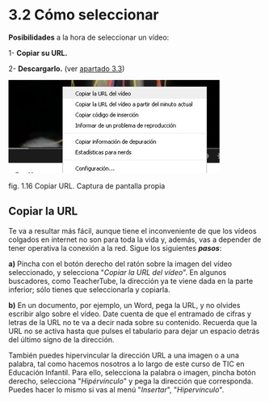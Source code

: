 # 3.2 Cómo seleccionar

**Posibilidades** a la hora de seleccionar un vídeo:

1- **Copiar su URL.**

2- **Descargarlo.** (ver [apartado 3.3](33_descargar_vdeos.html))


![Pantalla sobre como copiar una URL](img/Copiar_URL.jpg "Captura de pantalla propia")


fig. 1.16 Copiar URL. Captura de pantalla propia

## **Copiar la URL**

Te va a resultar más fácil, aunque tiene el inconveniente de que los vídeos colgados en internet no son para toda la vida y, además, vas a depender de tener operativa la conexión a la red. Sigue los siguientes **_pasos_**:

**a)** Pincha con el botón derecho del ratón sobre la imagen del vídeo seleccionado, y selecciona "_Copiar la URL del vídeo_". En algunos buscadores, como TeacherTube, la dirección ya te viene dada en la parte inferior; sólo tienes que seleccionarla y copiarla.

**b)** En un documento, por ejemplo, un Word, pega la URL, y no olvides escribir algo sobre el vídeo. Date cuenta de que el entramado de cifras y letras de la URL no te va a decir nada sobre su contenido. Recuerda que la URL no se activa hasta que pulses el tabulario para dejar un espacio detrás del último signo de la dirección.

También puedes hipervincular la dirección URL a una imagen o a una palabra, tal como hacemos nosotros a lo largo de este curso de TIC en Educación Infantil. Para ello, selecciona la palabra o imagen, pincha botón derecho, selecciona "_Hipérvínculo_" y pega la dirección que corresponda. Puedes hacer lo mismo si vas al menú "_Insertar_", "_Hipervínculo_".

